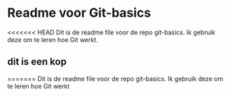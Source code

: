 # Readme voor Git-basics

<<<<<<< HEAD
Dit is de readme file voor de repo git-basics. Ik gebruik deze om te leren hoe Git werkt.

## dit is een kop
=======
Dit is de readme file voor de repo git-basics. Ik gebruik deze om te leren hoe Git werkt
